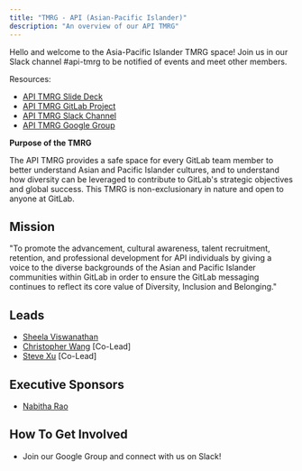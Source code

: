 ```yaml
---
title: "TMRG - API (Asian-Pacific Islander)"
description: "An overview of our API TMRG"
---
```


Hello and welcome to the Asia-Pacific Islander TMRG space! Join us in our Slack channel #api-tmrg to be notified of events and meet other members.

Resources:

- [API TMRG Slide Deck](https://docs.google.com/presentation/d/1Ing9WaXDLcvAKiCTBf_hnwtHmCyHWn_WbtOlLj45964/edit?usp=sharing)
- [API TMRG GitLab Project](https://gitlab.com/gitlab-com/api-tmrg)
- [API TMRG Slack Channel](https://gitlab.slack.com/archives/C02A0M4311U)
- [API TMRG Google Group](https://groups.google.com/a/gitlab.com/g/api-tmrg)

**Purpose of the TMRG**

The API TMRG provides a safe space for every GitLab team member to better understand Asian and Pacific Islander cultures, and to understand how diversity can be leveraged to contribute to GitLab's strategic objectives and global success. This TMRG is non-exclusionary in nature and open to anyone at GitLab.

## Mission

"To promote the advancement, cultural awareness, talent recruitment, retention, and professional development for API individuals by giving a voice to the diverse backgrounds of the Asian and Pacific Islander communities within GitLab in order to ensure the GitLab messaging continues to reflect its core value of Diversity, Inclusion and Belonging."

## Leads

- [Sheela Viswanathan](https://gitlab.com/sheelaviswanathan)
- [Christopher Wang](https://gitlab.com/cs.wang) [Co-Lead]
- [Steve Xu](https://gitlab.com/steve_xu) [Co-Lead]

## Executive Sponsors

- [Nabitha Rao](https://gitlab.com/NabithaRao)

## How To Get Involved

- Join our Google Group and connect with us on Slack!
